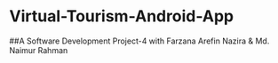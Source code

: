 # Virtual-Tourism-Android-App

##A Software Development Project-4 with Farzana Arefin Nazira & Md. Naimur Rahman
